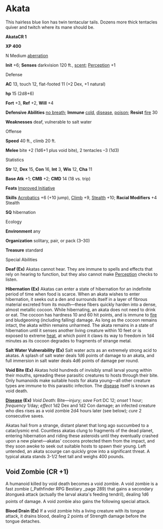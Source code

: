 # Akata

This hairless blue lion has twin tentacular tails. Dozens more thick tentacles quiver and twitch where its mane should be.

**AkataCR 1**

**XP 400**

N Medium [aberration](/pathfinderRPG/prd/monsters/creatureTypes.html#_aberration)

**Init** +6; **Senses** darkvision 120 ft., [scent](/pathfinderRPG/prd/monsters/universalMonsterRules.html#_scent); [Perception](/pathfinderRPG/prd/additionalMonsters/../skills/perception.html#_perception) +1

Defense

**AC** 13, touch 12, flat-footed 11 (+2 Dex, +1 natural)

**hp** 15 (2d8+6)

**Fort** +3, **Ref** +2, **Will** +4

**Defensive Abilities** [no breath](/pathfinderRPG/prd/monsters/universalMonsterRules.html#_no-breath); **Immune** [cold](/pathfinderRPG/prd/monsters/creatureTypes.html#_cold-subtype), [disease](/pathfinderRPG/prd/monsters/universalMonsterRules.html#_disease-(ex-or-su)), [poison](/pathfinderRPG/prd/monsters/universalMonsterRules.html#_poison-(ex-or-su)); **Resist** [fire](/pathfinderRPG/prd/monsters/creatureTypes.html#_fire-subtype) 30

**Weaknesses** deaf, vulnerable to salt water

Offense

**Speed** 40 ft., climb 20 ft.

**Melee** bite +2 (1d6+1 plus void bite), 2 tentacles –3 (1d3)

Statistics

**Str** 12, **Dex** 15, **Con** 16, **Int** 3, **Wis** 12, **Cha** 11

**Base Atk** +1; **CMB** +2; **CMD** 14 (18 vs. trip)

**Feats** [Improved Initiative](/pathfinderRPG/prd/additionalMonsters/../feats.html#_improved-initiative)

**Skills** [Acrobatics](/pathfinderRPG/prd/additionalMonsters/../skills/acrobatics.html#_acrobatics) +6 (+10 jump), [Climb](/pathfinderRPG/prd/additionalMonsters/../skills/climb.html#_climb) +9, [Stealth](/pathfinderRPG/prd/additionalMonsters/../skills/stealth.html#_stealth) +10; **Racial Modifiers** +4 Stealth

**SQ** hibernation

Ecology

**Environment** any

**Organization** solitary, pair, or pack (3–30)

**Treasure** standard

Special Abilities

**Deaf (Ex)** Akatas cannot hear. They are immune to spells and effects that rely on hearing to function, but they also cannot make [Perception](/pathfinderRPG/prd/additionalMonsters/../skills/perception.html#_perception) checks to listen.

**Hibernation (Ex)** Akatas can enter a state of hibernation for an indefinite period of time when food is scarce. When an akata wishes to enter hibernation, it seeks out a den and surrounds itself in a layer of fibrous material excreted from its mouth—these fibers quickly harden into a dense, almost metallic cocoon. While hibernating, an akata does not need to drink or eat. The cocoon has hardness 10 and 60 hit points, and is immune to [fire](/pathfinderRPG/prd/monsters/creatureTypes.html#_fire-subtype) and bludgeoning (including falling) damage. As long as the cocoon remains intact, the akata within remains unharmed. The akata remains in a state of hibernation until it senses another living creature within 10 feet or is exposed to extreme [heat](/pathfinderRPG/prd/monsters/universalMonsterRules.html#_heat), at which point it claws its way to freedom in 1d4 minutes as its cocoon degrades to fragments of strange metal.

**Salt Water Vulnerability (Ex)** Salt water acts as an extremely strong acid to akatas. A splash of salt water deals 1d6 points of damage to an akata, and full immersion in salt water deals 4d6 points of damage per round.

**Void Bite (Ex)** Akatas hold hundreds of invisibly small larval young within their mouths, spreading these parasitic creatures to hosts through their bite. Only humanoids make suitable hosts for akata young—all other creature types are immune to this parasitic infection. The [disease](/pathfinderRPG/prd/monsters/universalMonsterRules.html#_disease-(ex-or-su)) itself is known as void death.

**[Disease](/pathfinderRPG/prd/monsters/universalMonsterRules.html#_disease-(ex-or-su)) (Ex)** _Void Death_: Bite—injury; _save_ Fort DC 12; _onset_ 1 hour; _frequency_ 1/day; _effect_ 1d2 Dex and 1d2 Con damage; an infected creature who dies rises as a void zombie 2d4 hours later (see below); _cure_ 2 consecutive saves.

Akatas hail from a strange, distant planet that long ago succumbed to a cataclysmic end. Countless akatas clung to fragments of the dead planet, entering hibernation and riding these asteroids until they eventually crashed upon a new planet—akatas' cocoons protected them from the impact, and they soon awoke to seek out suitable hosts to spawn their young. Left untended, an akata scourge can quickly grow into a significant threat. A typical akata stands 3-1/2 feet tall and weighs 400 pounds.

## Void Zombie (CR +1)

A humanoid killed by void death becomes a void zombie. A void zombie is a fast zombie (_Pathfinder RPG Bestiary _page 289) that gains a secondary âtongueâ attack (actually the larval akata's feeding tendril), dealing 1d6 points of damage. A void zombie also gains the following special attack.

**Blood Drain (Ex)** If a void zombie hits a living creature with its tongue attack, it drains blood, dealing 2 points of Strength damage before the tongue detaches.

